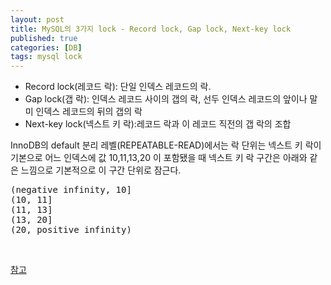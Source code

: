 ```yaml
---
layout: post
title: MySQL의 3가지 lock - Record lock, Gap lock, Next-key lock
published: true
categories: [DB]
tags: mysql lock
---
```

  
- Record lock(레코드 락): 단일 인덱스 레코드의 락.  
- Gap lock(갭 락): 인덱스 레코드 사이의 갭의 락, 선두 인덱스 레코드의 앞이나 말미 인덱스 레코드의 뒤의 갭의 락
- Next-key lock(넥스트 키 락):레코드 락과 이 레코드 직전의 갭 락의 조합  
  
InnoDB의 default 분리 레벨(REPEATABLE-READ)에서는 락 단위는 넥스트 키 락이 기본으로 어느 인덱스에 값 10,11,13,20 이 포함됐을 때 넥스트 키 락 구간은 아래와 같은 느낌으로 기본적으로 이 구간 단위로 잠근다.  
<pre>
(negative infinity, 10]
(10, 11]
(11, 13]
(13, 20]
(20, positive infinity)
</pre>  
  
<br>  
    
[참고](http://blog.kamipo.net/entry/2013/12/03/235900)  